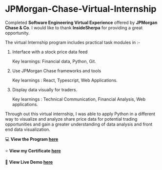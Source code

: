 # JPMorgan-Chase-Virtual-Internship

Completed **Software Engineering Virtual Experience** offered by **JPMorgan Chase & Co**. I would like to thank **InsideSherpa** for providing a great opportunity. 

The virtual Internship program includes practical task modules in :-

1. Interface with a stock price data feed

   Key learnings: Financial data, Python, Git.

2. Use JPMorgan Chase frameworks and tools

   Key learnings : React, Typescript, Web Applications.

3. Display data visually for traders.

   Key learnings : Technical Communication, Financial Analysis, Web applications.

Through out this virtual internship, I was able to apply Python in a different way to visualize and analyze share price data for potential trading opportunities and gain a greater understanding of data analysis and front end data visualization.

:computer: **View the Program [here](https://in.insidesherpa.com/virtual-internships/prototype/R5iK7HMxJGBgaSbvk/JP-Morgan-Banking-Technology-Virtual-Program)**

:star: **View my Certificate [here](https://www.slideshare.net/secret/hB9JM0rKjxwobV)**

:eyes: **View Live Demo [here](https://www.youtube.com/watch?v=2Y-_61URvJE)**
